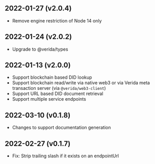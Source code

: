 2022-01-27 (v2.0.4)
-------------------

- Remove engine restriction of Node 14 only

2022-01-24 (v2.0.2)
-------------------

- Upgrade to @verida/types

2022-01-13 (v2.0.0)
-------------------

- Support blockchain based DID lookup
- Support blockchain read/write via native web3 or via Verida meta transaction server (via `@verida/web3-client`)
- Support URL based DID document retrieval
- Support multiple service endpoints

2022-03-10 (v0.1.8)
-------------------

- Changes to support documentation generation

2022-02-27 (v0.1.7)
-------------------

- Fix: Strip trailing slash if it exists on an endpointUrl